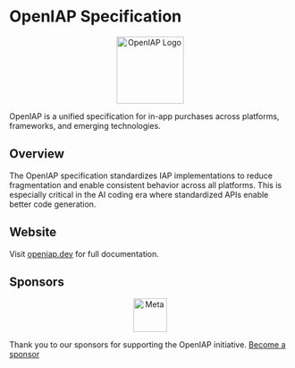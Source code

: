 # OpenIAP Specification

<p align="center">
  <img src="public/logo.png" alt="OpenIAP Logo" width="120" height="120">
</p>

OpenIAP is a unified specification for in-app purchases across platforms, frameworks, and emerging technologies.

## Overview

The OpenIAP specification standardizes IAP implementations to reduce fragmentation and enable consistent behavior across all platforms. This is especially critical in the AI coding era where standardized APIs enable better code generation.

## Website

Visit [openiap.dev](https://openiap.dev) for full documentation.

## Sponsors

<p align="center">
  <a href="https://meta.com">
    <img src="public/meta.svg" alt="Meta" height="60">
  </a>
</p>

Thank you to our sponsors for supporting the OpenIAP initiative. [Become a sponsor](https://openiap.dev/sponsors)